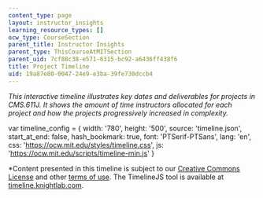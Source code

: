 ```yaml
---
content_type: page
layout: instructor_insights
learning_resource_types: []
ocw_type: CourseSection
parent_title: Instructor Insights
parent_type: ThisCourseAtMITSection
parent_uid: 7cf88c38-e571-6315-bc92-a6436ff438f6
title: Project Timeline
uid: 19a87e80-0047-24e9-e3ba-39fe730dccb4
---
```


_This interactive timeline illustrates key dates and deliverables for projects in CMS.611J. It shows the amount of time instructors allocated for each project and how the projects progressively increased in complexity._

var timeline\_config = { width: '780', height: '500', source: 'timeline.json', start\_at\_end: false, hash\_bookmark: true, font: 'PTSerif-PTSans', lang: 'en', css: 'https://ocw.mit.edu/styles/timeline.css', js: 'https://ocw.mit.edu/scripts/timeline-min.js' }

\*Content presented in this timeline is subject to our [Creative Commons License](/terms/#cc) and other [terms of use](/terms/). The TimelineJS tool is available at [timeline.knightlab.com](http://timeline.knightlab.com).
